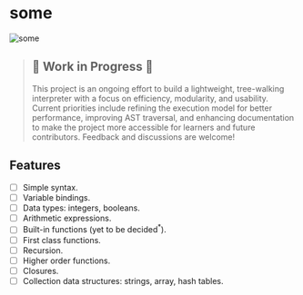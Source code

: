 # some

![some](https://github.com/user-attachments/assets/30efc279-dce1-4586-be6b-32ed81d7567e)

> ## 🚧 Work in Progress 🚧
> This project is an ongoing effort to build a lightweight, tree-walking 
> interpreter with a focus on efficiency, modularity, and usability. Current 
> priorities include refining the execution model for better performance, 
> improving AST traversal, and enhancing documentation to make the project more
> accessible for learners and future contributors. Feedback and discussions are
> welcome!

## Features

- [ ] Simple syntax.
- [ ] Variable bindings.
- [ ] Data types: integers, booleans.
- [ ] Arithmetic expressions.
- [ ] Built-in functions (yet to be decided$^*$).
- [ ] First class functions.
- [ ] Recursion.
- [ ] Higher order functions.
- [ ] Closures.
- [ ] Collection data structures: strings, array, hash tables.
